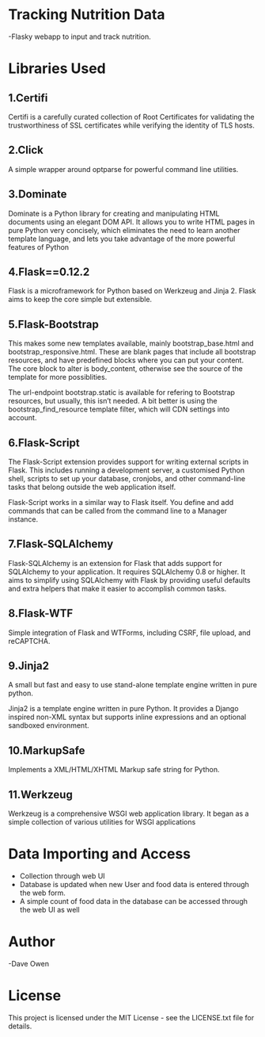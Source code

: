 Tracking Nutrition Data
======

-Flasky webapp to input and track nutrition.

Libraries Used
======

1.Certifi
-----------

Certifi is a carefully curated collection of Root Certificates for validating the trustworthiness of SSL certificates while verifying the identity of TLS hosts.

2.Click
-----------

A simple wrapper around optparse for powerful command line utilities.

3.Dominate
-----------

Dominate is a Python library for creating and manipulating HTML documents using an elegant DOM API.
It allows you to write HTML pages in pure Python very concisely, which eliminates the need to learn another template language, and lets you take advantage of the more powerful features of Python

4.Flask==0.12.2
-----------

Flask is a microframework for Python based on Werkzeug and Jinja 2. Flask aims to keep the core simple but extensible.

5.Flask-Bootstrap
-----------

This makes some new templates available, mainly bootstrap_base.html and bootstrap_responsive.html. These are blank pages that include all bootstrap resources, and have predefined blocks where you can put your content. The core block to alter is body_content, otherwise see the source of the template for more possiblities.

The url-endpoint bootstrap.static is available for refering to Bootstrap resources, but usually, this isn’t needed. A bit better is using the bootstrap_find_resource template filter, which will CDN settings into account.


6.Flask-Script
-----------

The Flask-Script extension provides support for writing external scripts in Flask. This includes running a development server, a customised Python shell, scripts to set up your database, cronjobs, and other command-line tasks that belong outside the web application itself.

Flask-Script works in a similar way to Flask itself. You define and add commands that can be called from the command line to a Manager instance.

7.Flask-SQLAlchemy
-----------

Flask-SQLAlchemy is an extension for Flask that adds support for SQLAlchemy to your application. It requires SQLAlchemy 0.8 or higher. It aims to simplify using SQLAlchemy with Flask by providing useful defaults and extra helpers that make it easier to accomplish common tasks.

8.Flask-WTF
-----------

Simple integration of Flask and WTForms, including CSRF, file upload, and reCAPTCHA.

9.Jinja2
-----------

A small but fast and easy to use stand-alone template engine written in pure python.

Jinja2 is a template engine written in pure Python. It provides a Django inspired non-XML syntax but supports inline expressions and an optional sandboxed environment.

10.MarkupSafe
-----------

Implements a XML/HTML/XHTML Markup safe string for Python.

11.Werkzeug
-----------

Werkzeug is a comprehensive WSGI web application library. It began as a simple collection of various utilities for WSGI applications

Data Importing and Access
======

* Collection through web UI
* Database is updated when new User and food data is entered through the web form.
* A simple count of food data in the database can be accessed through the web UI as well

Author
======

-Dave Owen

License
======

This project is licensed under the MIT License - see the LICENSE.txt file for details.
